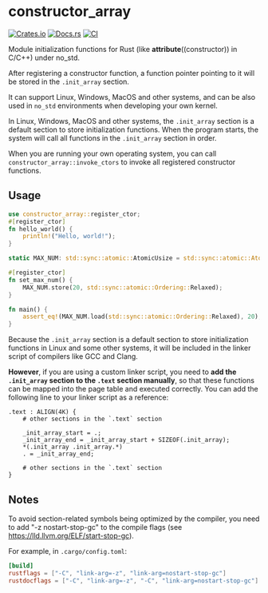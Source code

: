 # constructor_array

[![Crates.io](https://img.shields.io/crates/v/constructor_array)](https://crates.io/crates/constructor_array)
[![Docs.rs](https://docs.rs/constructor_array/badge.svg)](https://docs.rs/constructor_array)
[![CI](https://github.com/arceos-org/constructor_array/actions/workflows/ci.yml/badge.svg?branch=main)](https://github.com/arceos-org/constructor_array/actions/workflows/ci.yml)


Module initialization functions for Rust (like __attribute__((constructor)) in C/C++) under no_std.


After registering a constructor function, a function pointer pointing to it will be stored in the `.init_array` section.


It can support Linux, Windows, MacOS and other systems, and can be also used in `no_std` environments when developing your own kernel.


In Linux, Windows, MacOS and other systems, the `.init_array` section is a default section to store initialization functions. When the program starts, the system will call all functions in the `.init_array` section in order.


When you are running your own operating system, you can call `constructor_array::invoke_ctors` to invoke all registered constructor functions.

## Usage

```rust
use constructor_array::register_ctor;
#[register_ctor]
fn hello_world() {
    println!("Hello, world!");
}

static MAX_NUM: std::sync::atomic::AtomicUsize = std::sync::atomic::AtomicUsize::new(0);

#[register_ctor]
fn set_max_num() {
    MAX_NUM.store(20, std::sync::atomic::Ordering::Relaxed);
}

fn main() {
    assert_eq!(MAX_NUM.load(std::sync::atomic::Ordering::Relaxed), 20);
}
```

Because the `.init_array` section is a default section to store initialization functions in Linux and some other systems, it will be included in the linker script of compilers like GCC and Clang.


**However**, if you are using a custom linker script, you need to **add the `.init_array` section to the `.text` section manually**, so that these functions can be mapped into the page table and executed correctly. You can add the following line to your linker script as a reference:

```test, ignore
.text : ALIGN(4K) {
    # other sections in the `.text` section

    _init_array_start = .;
    _init_array_end = _init_array_start + SIZEOF(.init_array);
    *(.init_array .init_array.*)
    . = _init_array_end;

    # other sections in the `.text` section
}
```

## Notes 
To avoid section-related symbols being optimized by the compiler, you need to add "-z nostart-stop-gc" to the compile flags (see <https://lld.llvm.org/ELF/start-stop-gc>).


For example, in `.cargo/config.toml`:
```toml
[build]
rustflags = ["-C", "link-arg=-z", "link-arg=nostart-stop-gc"]
rustdocflags = ["-C", "link-arg=-z", "-C", "link-arg=nostart-stop-gc"]
```